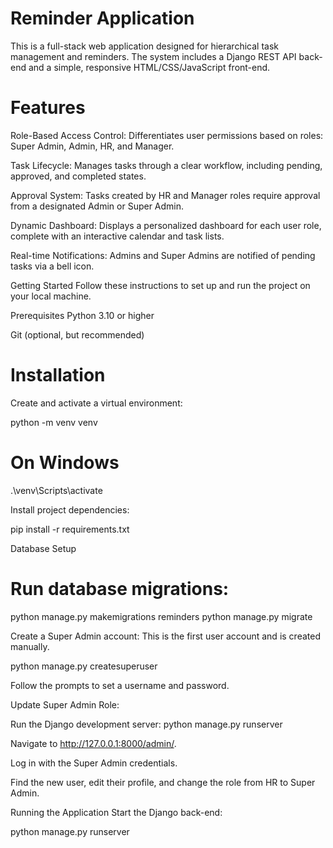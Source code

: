 # Reminder Application
This is a full-stack web application designed for hierarchical task management and reminders. The system includes a Django REST API back-end and a simple, responsive HTML/CSS/JavaScript front-end.

# Features
Role-Based Access Control: Differentiates user permissions based on roles: Super Admin, Admin, HR, and Manager.

Task Lifecycle: Manages tasks through a clear workflow, including pending, approved, and completed states.

Approval System: Tasks created by HR and Manager roles require approval from a designated Admin or Super Admin.

Dynamic Dashboard: Displays a personalized dashboard for each user role, complete with an interactive calendar and task lists.

Real-time Notifications: Admins and Super Admins are notified of pending tasks via a bell icon.

Getting Started
Follow these instructions to set up and run the project on your local machine.

Prerequisites
Python 3.10 or higher

Git (optional, but recommended)

# Installation

Create and activate a virtual environment:

python -m venv venv
# On Windows
.\venv\Scripts\activate

Install project dependencies:

pip install -r requirements.txt

Database Setup
# Run database migrations:

python manage.py makemigrations reminders
python manage.py migrate

Create a Super Admin account: This is the first user account and is created manually.

python manage.py createsuperuser

Follow the prompts to set a username and password.

Update Super Admin Role:

Run the Django development server: python manage.py runserver

Navigate to http://127.0.0.1:8000/admin/.

Log in with the Super Admin credentials.

Find the new user, edit their profile, and change the role from HR to Super Admin.

Running the Application
Start the Django back-end:

python manage.py runserver
